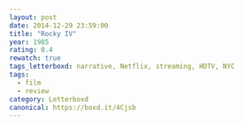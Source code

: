 ```yaml
---
layout: post 
date: 2014-12-29 23:59:00
title: "Rocky IV"
year: 1985
rating: 0.4
rewatch: true
tags_letterboxd: narrative, Netflix, streaming, HDTV, NYC
tags:
  - film
  - review
category: Letterboxd
canonical: https://boxd.it/4Cjsb
---
```

